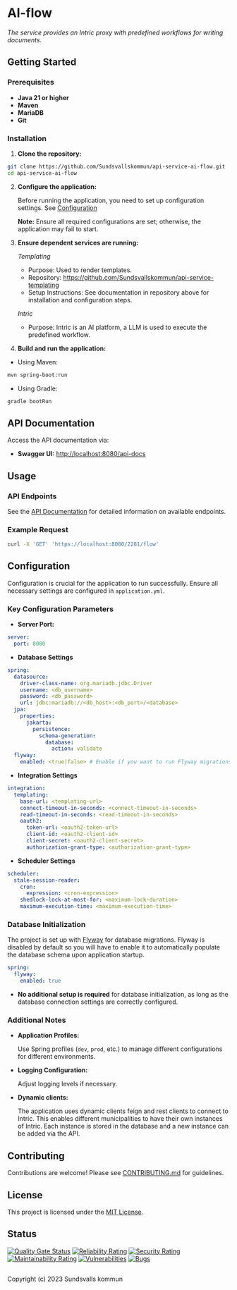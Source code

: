 # AI-flow

_The service provides an Intric proxy with predefined workflows for writing documents._

## Getting Started

### Prerequisites

- **Java 21 or higher**
- **Maven**
- **MariaDB**
- **Git**

### Installation

1. **Clone the repository:**

```bash
git clone https://github.com/Sundsvallskommun/api-service-ai-flow.git
cd api-service-ai-flow
```

2. **Configure the application:**

   Before running the application, you need to set up configuration settings.
   See [Configuration](#configuration)

   **Note:** Ensure all required configurations are set; otherwise, the application may fail to start.

3. **Ensure dependent services are running:**

   *Templating*

   - Purpose: Used to render templates.
   - Repository: https://github.com/Sundsvallskommun/api-service-templating
   - Setup Instructions: See documentation in repository above for installation and configuration steps.

   *Intric*

   - Purpose: Intric is an AI platform, a LLM is used to execute the predefined workflow.
4. **Build and run the application:**

- Using Maven:

```bash
mvn spring-boot:run
```

- Using Gradle:

```bash
gradle bootRun
```

## API Documentation

Access the API documentation via:

- **Swagger UI:** [http://localhost:8080/api-docs](http://localhost:8080/api-docs)

## Usage

### API Endpoints

See the [API Documentation](#api-documentation) for detailed information on available endpoints.

### Example Request

```bash
curl -X 'GET' 'https://localhost:8080/2281/flow'
```

## Configuration

Configuration is crucial for the application to run successfully. Ensure all necessary settings are configured in
`application.yml`.

### Key Configuration Parameters

- **Server Port:**

```yaml
server:
  port: 8080
```

- **Database Settings**

```yaml
spring:
  datasource:
    driver-class-name: org.mariadb.jdbc.Driver
    username: <db_username>
    password: <db_password>
    url: jdbc:mariadb://<db_host>:<db_port>/<database>
  jpa:
    properties:
      jakarta:
        persistence:
          schema-generation:
            database:
              action: validate
  flyway:
    enabled: <true|false> # Enable if you want to run Flyway migrations
```

- **Integration Settings**

```yaml
integration:
  templating:
    base-url: <templating-url>
    connect-timeout-in-seconds: <connect-timeout-in-seconds>
    read-timeout-in-seconds: <read-timeout-in-seconds>
    oauth2:
      token-url: <oauth2-token-url>
      client-id: <oauth2-client-id>
      client-secret: <oauth2-client-secret>
      authorization-grant-type: <authorization-grant-type>
```

- **Scheduler Settings**

```yaml
scheduler:
  stale-session-reader:
    cron:
      expression: <cron-expression>
    shedlock-lock-at-most-for: <maximum-lock-duration>
    maximum-execution-time: <maximum-execution-time> 
```

### Database Initialization

The project is set up with [Flyway](https://github.com/flyway/flyway) for database migrations. Flyway is disabled by
default so you will have to enable it to automatically populate the database schema upon application startup.

```yaml
spring:
  flyway:
    enabled: true
```

- **No additional setup is required** for database initialization, as long as the database connection settings are
  correctly configured.

### Additional Notes

- **Application Profiles:**

  Use Spring profiles (`dev`, `prod`, etc.) to manage different configurations for different environments.

- **Logging Configuration:**

  Adjust logging levels if necessary.

- **Dynamic clients:**

  The application uses dynamic clients feign and rest clients to connect to Intric. This enables different
  municipalities to have their own instances of Intric. Each instance is stored in the database and a new instance can
  be added via the API.

## Contributing

Contributions are welcome! Please
see [CONTRIBUTING.md](https://github.com/Sundsvallskommun/.github/blob/main/.github/CONTRIBUTING.md) for guidelines.

## License

This project is licensed under the [MIT License](LICENSE).

## Status

[![Quality Gate Status](https://sonarcloud.io/api/project_badges/measure?project=Sundsvallskommun_api-service-ai-flow&metric=alert_status)](https://sonarcloud.io/summary/overall?id=Sundsvallskommun_api-service-ai-flow)
[![Reliability Rating](https://sonarcloud.io/api/project_badges/measure?project=Sundsvallskommun_api-service-ai-flow&metric=reliability_rating)](https://sonarcloud.io/summary/overall?id=Sundsvallskommun_api-service-ai-flow)
[![Security Rating](https://sonarcloud.io/api/project_badges/measure?project=Sundsvallskommun_api-service-ai-flow&metric=security_rating)](https://sonarcloud.io/summary/overall?id=Sundsvallskommun_api-service-ai-flow)
[![Maintainability Rating](https://sonarcloud.io/api/project_badges/measure?project=Sundsvallskommun_api-service-ai-flow&metric=sqale_rating)](https://sonarcloud.io/summary/overall?id=Sundsvallskommun_api-service-ai-flow)
[![Vulnerabilities](https://sonarcloud.io/api/project_badges/measure?project=Sundsvallskommun_api-service-ai-flow&metric=vulnerabilities)](https://sonarcloud.io/summary/overall?id=Sundsvallskommun_api-service-ai-flow)
[![Bugs](https://sonarcloud.io/api/project_badges/measure?project=Sundsvallskommun_api-service-ai-flow&metric=bugs)](https://sonarcloud.io/summary/overall?id=Sundsvallskommun_api-service-ai-flow)

## 

Copyright (c) 2023 Sundsvalls kommun
